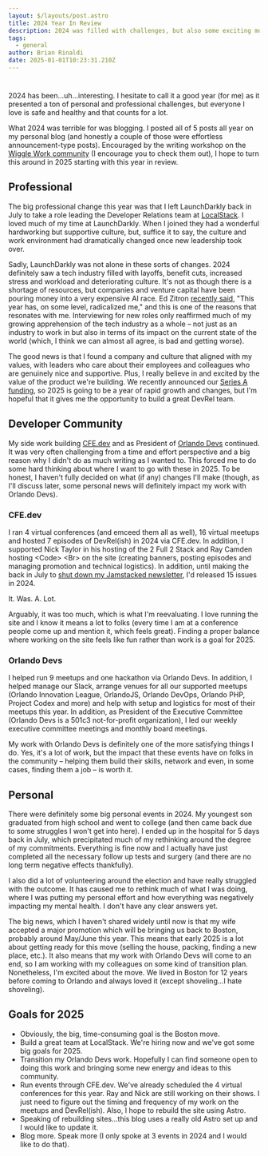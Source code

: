 ```yaml
---
layout: $/layouts/post.astro
title: 2024 Year In Review
description: 2024 was filled with challenges, but also some exciting moments.
tags:
  - general
author: Brian Rinaldi
date: 2025-01-01T10:23:31.210Z
---
```


# 

2024 has been...uh...interesting. I hesitate to call it a good year (for me) as it presented a ton of personal and professional challenges, but everyone I love is safe and healthy and that counts for a lot.

What 2024 was terrible for was blogging. I posted all of 5 posts all year on my personal blog (and honestly a couple of those were effortless announcement-type posts). Encouraged by the writing workshop on the [Wiggle Work community](https://wiggle.work/) (I encourage you to check them out), I hope to turn this around in 2025 starting with this year in review.

## Professional

The big professional change this year was that I left LaunchDarkly back in July to take a role leading the Developer Relations team at [LocalStack](https://localstack.cloud). I loved much of my time at LaunchDarkly. When I joined they had a wonderful hardworking but supportive culture, but, suffice it to say, the culture and work environment had dramatically changed once new leadership took over.

Sadly, LaunchDarkly was not alone in these sorts of changes. 2024 definitely saw a tech industry filled with layoffs, benefit cuts, increased stress and workload and deteriorating culture. It's not as though there is a shortage of resources, but companies and venture capital have been pouring money into a very expensive AI race. Ed Zitron [recently said](https://www.wheresyoured.at/never-forgive-them/), "This year has, on some level, radicalized me," and this is one of the reasons that resonates with me. Interviewing for new roles only reaffirmed much of my growing apprehension of the tech industry as a whole – not just as an industry to work in but also in terms of its impact on the current state of the world (which, I think we can almost all agree, is bad and getting worse).

The good news is that I found a company and culture that aligned with my values, with leaders who care about their employees and colleagues who are genuinely nice and supportive. Plus, I really believe in and excited by the value of the product we're building. We recently announced our [Series A funding](https://blog.localstack.cloud/series-a-announcement/), so 2025 is going to be a year of rapid growth and changes, but I'm hopeful that it gives me the opportunity to build a great DevRel team.

## Developer Community

My side work building [CFE.dev](https://cfe.dev) and as President of [Orlando Devs](https://orlandodevs.com) continued. It was very often challenging from a time and effort perspective and a big reason why I didn't do as much writing as I wanted to. This forced me to do some hard thinking about where I want to go with these in 2025. To be honest, I haven't fully decided on what (if any) changes I'll make (though, as I'll discuss later, some personal news will definitely impact my work with Orlando Devs).

### CFE.dev

I ran 4 virtual conferences (and emceed them all as well), 16 virtual meetups and hosted 7 episodes of DevRel(ish) in 2024 via CFE.dev. In addition, I supported Nick Taylor in his hosting of the 2 Full 2 Stack and Ray Camden hosting &lt;Code&gt; &lt;Br&gt; on the site (creating banners, posting episodes and managing promotion and technical logistics). In addition, until making the back in July to [shut down my Jamstacked newsletter](https://cfe.dev/jamstacked/110/), I'd released 15 issues in 2024.

It. Was. A. Lot.

Arguably, it was too much, which is what I'm reevaluating. I love running the site and I know it means a lot to folks (every time I am at a conference people come up and mention it, which feels great). Finding a proper balance where working on the site feels like fun rather than work is a goal for 2025.

### Orlando Devs

I helped run 9 meetups and one hackathon via Orlando Devs. In addition, I helped manage our Slack, arrange venues for all our supported meetups (Orlando Innovation League, OrlandoJS, Orlando DevOps, Orlando PHP, Project Codex and more) and help with setup and logistics for most of their meetups this year. In addition, as President of the Executive Committee (Orlando Devs is a 501c3 not-for-profit organization), I led our weekly executive committee meetings and monthly board meetings.

My work with Orlando Devs is definitely one of the more satisfying things I do. Yes, it's a lot of work, but the impact that these events have on folks in the community – helping them build their skills, network and even, in some cases, finding them a job – is worth it.

## Personal

There were definitely some big personal events in 2024. My youngest son graduated from high school and went to college (and then came back due to some struggles I won't get into here). I ended up in the hospital for 5 days back in July, which precipitated much of my rethinking around the degree of my commitments. Everything is fine now and I actually have just completed all the necessary follow up tests and surgery (and there are no long term negative effects thankfully).

I also did a lot of volunteering around the election and have really struggled with the outcome. It has caused me to rethink much of what I was doing, where I was putting my personal effort and how everything was negatively impacting my mental health. I don't have any clear answers yet.

The big news, which I haven't shared widely until now is that my wife accepted a major promotion which will be bringing us back to Boston, probably around May/June this year. This means that early 2025 is a lot about getting ready for this move (selling the house, packing, finding a new place, etc.). It also means that my work with Orlando Devs will come to an end, so I am working with my colleagues on some kind of transition plan. Nonetheless, I'm excited about the move. We lived in Boston for 12 years before coming to Orlando and always loved it (except shoveling...I hate shoveling).

## Goals for 2025

* Obviously, the big, time-consuming goal is the Boston move.
* Build a great team at LocalStack. We're hiring now and we've got some big goals for 2025.
* Transition my Orlando Devs work. Hopefully I can find someone open to doing this work and bringing some new energy and ideas to this community.
* Run events through CFE.dev. We've already scheduled the 4 virtual conferences for this year. Ray and Nick are still working on their shows. I just need to figure out the timing and frequency of my work on the meetups and DevRel(ish). Also, I hope to rebuild the site using Astro.
* Speaking of rebuilding sites...this blog uses a really old Astro set up and I would like to update it.
* Blog more. Speak more (I only spoke at 3 events in 2024 and I would like to do that).
